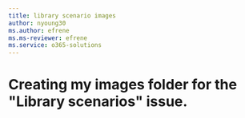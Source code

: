 ```yaml
---
title: library scenario images
author: nyoung30
ms.author: efrene
ms.ms-reviewer: efrene
ms.service: o365-solutions
---
```

# Creating my images folder for the "Library scenarios" issue.

